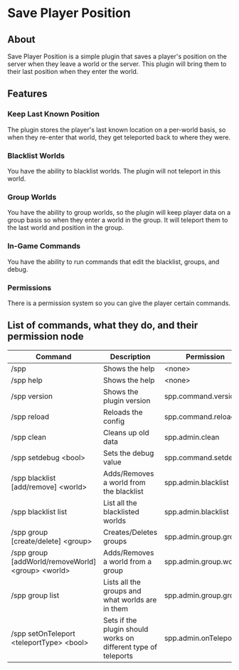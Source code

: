 # Save Player Position
## About
Save Player Position is a simple plugin that saves a player's position on the server when they leave a world or the server. This plugin will bring them to their last position when they enter the world.
## Features
### Keep Last Known Position
The plugin stores the player's last known location on a per-world basis, so when they re-enter that world, they get teleported back to where they were.
### Blacklist Worlds
You have the ability to blacklist worlds. The plugin will not teleport in this world.
### Group Worlds
You have the ability to group worlds, so the plugin will keep player data on a group basis so when they enter a world in the group. It will teleport them to the last world and position in the group.
### In-Game Commands
You have the ability to run commands that edit the blacklist, groups, and debug.
### Permissions
There is a permission system so you can give the player certain commands.
## List of commands, what they do, and their permission node
| Command | Description | Permission |
|---------|-------------|------------|
| /spp | Shows the help | \<none\> |
| /spp help | Shows the help | \<none\> |
| /spp version | Shows the plugin version | spp.command.version |
| /spp reload | Reloads the config | spp.command.reload |
| /spp clean | Cleans up old data | spp.admin.clean |
| /spp setdebug \<bool\> | Sets the debug value | spp.command.setdebug |
| /spp blacklist [add/remove] \<world\> | Adds/Removes a world from the blacklist | spp.admin.blacklist |
| /spp blacklist list | List all the blacklisted worlds | spp.admin.blacklist |
| /spp group [create/delete] \<group\> | Creates/Deletes groups | spp.admin.group.groups |
| /spp group [addWorld/removeWorld] \<group\> \<world\> | Adds/Removes a world from a group | spp.admin.group.worlds |
| /spp group list | Lists all the groups and what worlds are in them | spp.admin.group.groups |
| /spp setOnTeleport \<teleportType\> \<bool\> | Sets if the plugin should works on different type of teleports | spp.admin.onTeleport |
